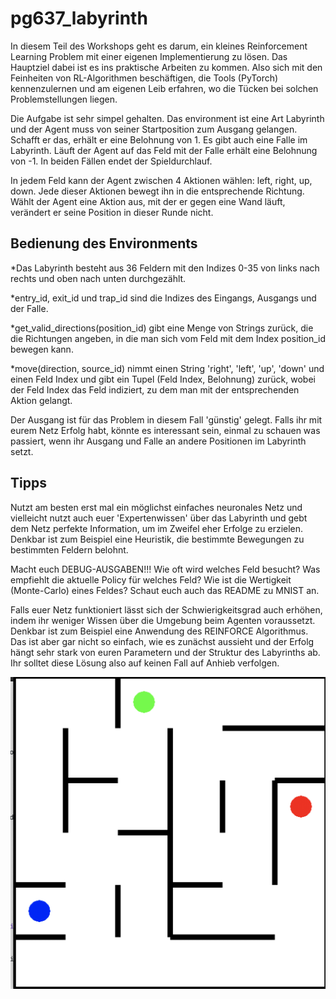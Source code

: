# pg637_labyrinth

In diesem Teil des Workshops geht es darum, ein kleines Reinforcement Learning Problem mit einer eigenen Implementierung zu lösen.
Das Hauptziel dabei ist es ins praktische Arbeiten zu kommen. Also sich mit den Feinheiten von RL-Algorithmen beschäftigen, die Tools (PyTorch) kennenzulernen und am eigenen Leib erfahren, wo die Tücken bei solchen Problemstellungen liegen.

Die Aufgabe ist sehr simpel gehalten. Das environment ist eine Art Labyrinth und der Agent muss von seiner Startposition zum Ausgang gelangen. Schafft er das, erhält er eine Belohnung von 1. Es gibt auch eine Falle im Labyrinth. Läuft der Agent auf das Feld mit der Falle erhält eine Belohnung von -1. In beiden Fällen endet der Spieldurchlauf.

In jedem Feld kann der Agent zwischen 4 Aktionen wählen: left, right, up, down. Jede dieser Aktionen bewegt ihn in die entsprechende Richtung. Wählt der Agent eine Aktion aus, mit der er gegen eine Wand läuft, verändert er seine Position in dieser Runde nicht.

## Bedienung des Environments

*Das Labyrinth besteht aus 36 Feldern mit den Indizes 0-35 von links nach rechts und oben nach unten durchgezählt.

*entry_id, exit_id und trap_id sind die Indizes des Eingangs, Ausgangs und der Falle.

*get_valid_directions(position_id) gibt eine Menge von Strings zurück, die die Richtungen angeben, in die man sich vom Feld mit dem Index position_id bewegen kann.

*move(direction, source_id) nimmt einen String 'right', 'left', 'up', 'down' und einen Feld Index und gibt ein Tupel (Feld Index, Belohnung) zurück, wobei der Feld Index das Feld indiziert, zu dem man mit der entsprechenden Aktion gelangt.

Der Ausgang ist für das Problem in diesem Fall 'günstig' gelegt. Falls ihr mit eurem Netz Erfolg habt, könnte es interessant sein, einmal zu schauen was passiert, wenn ihr Ausgang und Falle an andere Positionen im Labyrinth setzt.

## Tipps

Nutzt am besten erst mal ein möglichst einfaches neuronales Netz und vielleicht nutzt auch euer 'Expertenwissen' über das Labyrinth und gebt dem Netz perfekte Information, um im Zweifel eher Erfolge zu erzielen. Denkbar ist zum Beispiel eine Heuristik, die bestimmte Bewegungen zu bestimmten Feldern belohnt.

Macht euch DEBUG-AUSGABEN!!! Wie oft wird welches Feld besucht? Was empfiehlt die aktuelle Policy für welches Feld? Wie ist die Wertigkeit (Monte-Carlo) eines Feldes? Schaut euch auch das README zu MNIST an.

Falls euer Netz funktioniert lässt sich der Schwierigkeitsgrad auch erhöhen, indem ihr weniger Wissen über die Umgebung beim Agenten voraussetzt. Denkbar ist zum Beispiel eine Anwendung des REINFORCE Algorithmus. Das ist aber gar nicht so einfach, wie es zunächst aussieht und der Erfolg hängt sehr stark von euren Parametern und der Struktur des Labyrinths ab. Ihr solltet diese Lösung also auf keinen Fall auf Anhieb verfolgen.

![Bal](labyrinth.png)
